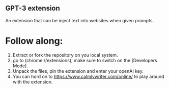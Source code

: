 ## GPT-3 extension 
An extension that can be inject text into websites when given prompts.

# Follow along: 
1. Extract or fork the repository on you local system.
2. go to (chrome://extensions), make sure to switch on the [Developers Mode].
3. Unpack the files, pin the extension and enter your openAI key.
4. You can hord on to https://www.calmlywriter.com/online/ to play around with the extension.
